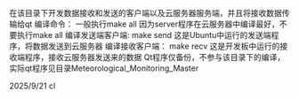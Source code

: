 在该目录下开发数据接收和发送的客户端以及云服务器服务端，并且将接收数据传输给qt
编译命令：
一般执行make all 因为server程序在云服务器中编译最好，不要执行make all
编译发送端客户端:
	make send
	这是Ubuntu中运行的发送端程序，将数据发送到云服务器
编译接收客户端：
	make recv
	这是开发板中运行的接收端程序，接收云服务器发送来的数据
Qt程序仅备份，不参与该目录下的编译，实际qt程序见目录Meteorological_Monitoring_Master

2025/9/21  cl

